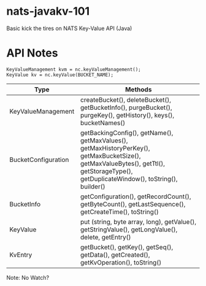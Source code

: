 # nats-javakv-101
Basic kick the tires on NATS Key-Value API (Java)

# API Notes

```text
KeyValueManagement kvm = nc.keyValueManagement();
KeyValue kv = nc.keyValue(BUCKET_NAME);
```
| Type | Methods |
| --- | --- |
| KeyValueManagement | createBucket(), deleteBucket(), getBucketInfo(), purgeBucket(), purgeKey(), getHistory(), keys(), bucketNames() |
| BucketConfiguration | getBackingConfig(), getName(), getMaxValues(), getMaxHistoryPerKey(), getMaxBucketSize(), getMaxValueBytes(), getTtl(), getStorageType(), getDuplicateWindow(), toString(), builder() |
| BucketInfo |getConfiguration(), getRecordCount(), getByteCount(), getLastSequence(), getCreateTime(), toString() |
| KeyValue | put (string, byte array, long), getValue(), getStringValue(), getLongValue(), delete, getEntry() |
| KvEntry | getBucket(), getKey(), getSeq(), getData(), getCreated(), getKvOperation(), toString() |

Note: No Watch?
